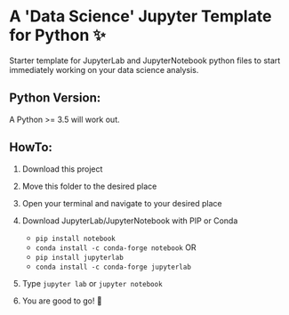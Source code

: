 # A 'Data Science' Jupyter Template for Python  :sparkles:
Starter template for JupyterLab and JupyterNotebook python files to start immediately working on your data science analysis.

## Python Version:
A Python >= 3.5 will work out. 

## HowTo:

1.  Download this project
2.  Move this folder to the desired place
3.  Open your terminal and navigate to your desired place 
4.  Download JupyterLab/JupyterNotebook with PIP or Conda
       -   `pip install notebook` 
       -   `conda install -c conda-forge notebook`
        OR 
       -  `pip install jupyterlab`
       -   `conda install -c conda-forge jupyterlab`
  
5.  Type `jupyter lab` or `jupyter notebook`
6.  You are good to go! 🚀 
